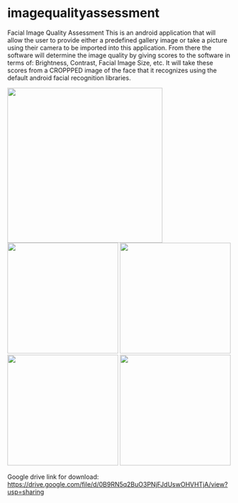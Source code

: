 # imagequalityassessment
Facial Image Quality Assessment
This is an android application that will allow the user to provide either a predefined gallery image or take a picture using their camera to be imported into this application. From there the software will determine the image quality by giving scores to the software in terms of: Brightness, Contrast, Facial Image Size, etc. It will take these scores from a CROPPPED image of the face that it recognizes using the default android facial recognition libraries.

<img src="https://github.com/matthewcaro/imagequalityassessment/blob/master/pics/1.jpg" width="350">
<img src="https://github.com/matthewcaro/imagequalityassessment/blob/master/pics/2.png" width="250">

<img src="https://github.com/matthewcaro/imagequalityassessment/blob/master/pics/7.png" width="250">
<img src="https://github.com/matthewcaro/imagequalityassessment/blob/master/pics/8.png" width="250">
<img src="https://github.com/matthewcaro/imagequalityassessment/blob/master/pics/9.png" width="250">

Google drive link for download: https://drive.google.com/file/d/0B9RN5q2BuO3PNjFJdUswOHVHTjA/view?usp=sharing
